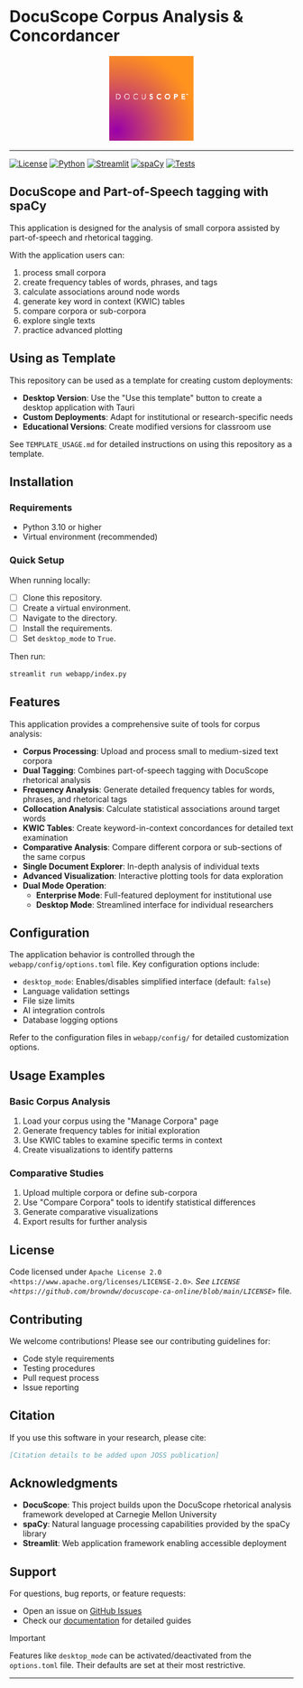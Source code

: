 # DocuScope Corpus Analysis & Concordancer

<div class="image" align="center">
    <img width="150" height="auto" src="webapp/_static/docuscope-logo.png" alt="DocuScope logo">
    <br>
</div>

---

[![License][license]](https://github.com/browndw/docuscope-ca-online/blob/main/LICENSE) [![Python][python]](https://www.python.org/downloads/) [![Streamlit][streamlit]](https://streamlit.io) [![spaCy][spacy]](https://spacy.io) [![Tests][tests]](https://github.com/browndw/docuscope-ca-online/actions/workflows/test.yml)

## DocuScope and Part-of-Speech tagging with spaCy

This application is designed for the analysis of small corpora assisted by part-of-speech and rhetorical tagging.

With the application users can:

1. process small corpora
2. create frequency tables of words, phrases, and tags
3. calculate associations around node words
4. generate key word in context (KWIC) tables
5. compare corpora or sub-corpora
6. explore single texts
7. practice advanced plotting


## Using as Template

This repository can be used as a template for creating custom deployments:

- **Desktop Version**: Use the "Use this template" button to create a desktop application with Tauri
- **Custom Deployments**: Adapt for institutional or research-specific needs
- **Educational Versions**: Create modified versions for classroom use

See `TEMPLATE_USAGE.md` for detailed instructions on using this repository as a template.

## Installation

### Requirements

- Python 3.10 or higher
- Virtual environment (recommended)

### Quick Setup

When running locally:

- [ ] Clone this repository.
- [ ] Create a virtual environment.
- [ ] Navigate to the directory.
- [ ] Install the requirements.
- [ ] Set `desktop_mode` to `True`.

Then run:

```bash
streamlit run webapp/index.py
```

## Features

This application provides a comprehensive suite of tools for corpus analysis:

- **Corpus Processing**: Upload and process small to medium-sized text corpora
- **Dual Tagging**: Combines part-of-speech tagging with DocuScope rhetorical analysis
- **Frequency Analysis**: Generate detailed frequency tables for words, phrases, and rhetorical tags
- **Collocation Analysis**: Calculate statistical associations around target words
- **KWIC Tables**: Create keyword-in-context concordances for detailed text examination
- **Comparative Analysis**: Compare different corpora or sub-sections of the same corpus
- **Single Document Explorer**: In-depth analysis of individual texts
- **Advanced Visualization**: Interactive plotting tools for data exploration
- **Dual Mode Operation**: 
  - **Enterprise Mode**: Full-featured deployment for institutional use
  - **Desktop Mode**: Streamlined interface for individual researchers

## Configuration

The application behavior is controlled through the `webapp/config/options.toml` file. Key configuration options include:

- `desktop_mode`: Enables/disables simplified interface (default: `false`)
- Language validation settings
- File size limits
- AI integration controls
- Database logging options

Refer to the configuration files in `webapp/config/` for detailed customization options.

## Usage Examples

### Basic Corpus Analysis

1. Load your corpus using the "Manage Corpora" page
2. Generate frequency tables for initial exploration
3. Use KWIC tables to examine specific terms in context
4. Create visualizations to identify patterns

### Comparative Studies

1. Upload multiple corpora or define sub-corpora
2. Use "Compare Corpora" tools to identify statistical differences
3. Generate comparative visualizations
4. Export results for further analysis

## License

Code licensed under `Apache License 2.0 <https://www.apache.org/licenses/LICENSE-2.0>`_.
See `LICENSE <https://github.com/browndw/docuscope-ca-online/blob/main/LICENSE>`_ file.

## Contributing

We welcome contributions! Please see our contributing guidelines for:

- Code style requirements
- Testing procedures
- Pull request process
- Issue reporting

## Citation

If you use this software in your research, please cite:

```bibtex
[Citation details to be added upon JOSS publication]
```

## Acknowledgments

- **DocuScope**: This project builds upon the DocuScope rhetorical analysis framework developed at Carnegie Mellon University
- **spaCy**: Natural language processing capabilities provided by the spaCy library
- **Streamlit**: Web application framework enabling accessible deployment

## Support

For questions, bug reports, or feature requests:

- Open an issue on [GitHub Issues](https://github.com/browndw/docuscope-ca-online/issues)
- Check our [documentation](https://browndw.github.io/docuscope-docs/) for detailed guides

> [!IMPORTANT]
> Features like `desktop_mode` can be activated/deactivated from the `options.toml` file. Their defaults are set at their most restrictive.

---

[license]: https://img.shields.io/github/license/browndw/docuscope-ca-online
[python]: https://img.shields.io/badge/python-3.10%2B-blue
[streamlit]: https://static.streamlit.io/badges/streamlit_badge_black_white.svg
[spacy]: https://img.shields.io/badge/made%20with%20❤%20and-spaCy-09a3d5.svg
[tests]: https://github.com/browndw/docuscope-ca-online/actions/workflows/test.yml/badge.svg
